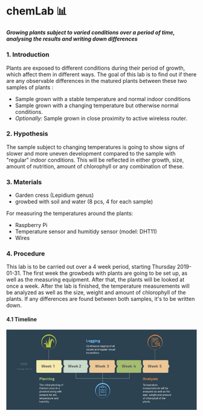 # chemLab :bar_chart:

##### *Growing plants subject to varied conditions over a period of time, analysing the results and writing down differences* 

### 1. Introduction
Plants are exposed to different conditions during their period of growth, which affect them in different ways. The goal of this lab is to find out if there are any observable differences in the matured plants between these two samples of plants : 
 - Sample grown with a stable temperature and normal indoor conditions
 - Sample grown with a changing temperature but otherwise normal conditions.
 - _Optionally:_ Sample grown in close proximity to active wireless router.

### 2. Hypothesis
The sample subject to changing temperatures is going to show signs of slower and more uneven development compared to the sample with "regular" indoor conditions. This will be reflected in either growth, size, amount of nutrition, amount of chlorophyll or any combination of these.

### 3. Materials
- Garden cress (Lepidium genus)
- growbed with soil and water (8 pcs, 4 for each sample)

For measuring the temperatures around the plants:
- Raspberry Pi
- Temperature sensor and humitidy sensor (model: DHT11)
- Wires

### 4. Procedure
This lab is to be carried out over a 4 week period, starting Thursday 2019-01-31.
The first week the growbeds with plants are going to be set up, as well as the measuring equipment. After that, the plants will be looked at once a week. After the lab is finished, the temperature measurements will be analyzed as well as the size, weight and amount of chlorophyll of the plants. If any differences are found between both samples, it's to be written down.  

#### 4.1 Timeline
![Timeline](https://github.com/SkySails/chemLab/blob/master/timeline.jpg?raw=true)
